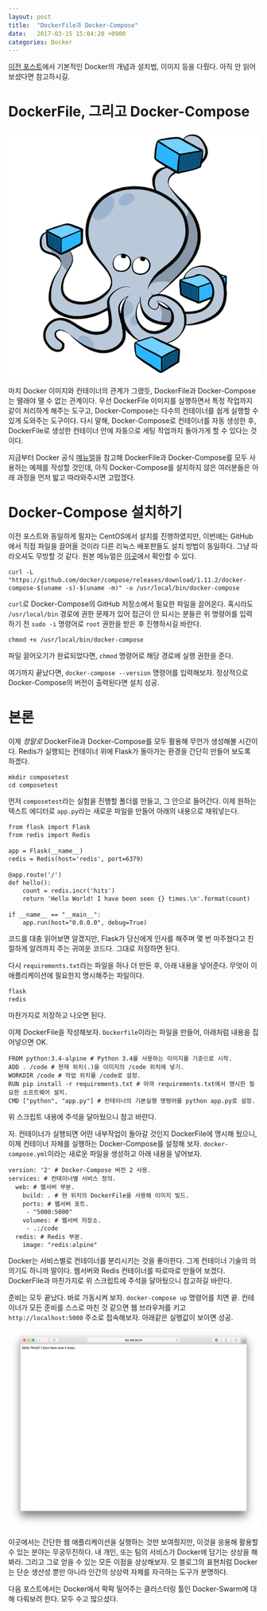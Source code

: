 ```yaml
---
layout: post
title:  "DockerFile과 Docker-Compose"
date:   2017-03-15 15:04:20 +0900
categories: Docker
---
```


[이전 포스트](https://kycfeel.github.io/2017/03/14/어서오세요-Docker의-세계에/)에서 기본적인 Docker의 개념과 설치법, 이미지 등을 다뤘다. 아직 안 읽어보셨다면 참고하시길.

DockerFile, 그리고 Docker-Compose
========================

<div align="center"><img src="https://github.com/kycfeel/kycfeel.github.io/blob/master/_images/compose.png?raw=true"/></div>

마치 Docker 이미지와 컨테이너의 관계가 그랬듯, DockerFile과 Docker-Compose는 땔래야 땔 수 없는 관계이다. 우선 DockerFile 이미지를 실행하면서 특정 작업까지 같이 처리하게 해주는 도구고, Docker-Compose는 다수의 컨테이너를 쉽게 실행할 수 있게 도와주는 도구이다. 다시 말해, Docker-Compose로 컨테이너를 자동 생성한 후, DockerFile로 생성한 컨테이너 안에 자동으로 세팅 작업까지 돌아가게 할 수 있다는 것이다.

지금부터 Docker 공식 [메뉴얼](https://docs.docker.com/compose/gettingstarted/)을 참고해 DockerFile과 Docker-Compose를 모두 사용하는 예제를 작성할 것인데, 아직 Docker-Compose를 설치하지 않은 여러분들은 아래 과정을 먼저 밟고 따라와주시면 고맙겠다.

Docker-Compose 설치하기
========================

이전 포스트와 동일하게 필자는 CentOS에서 설치를 진행하였지만, 이번에는 GitHub에서 직접 파일을 끌어올 것이라 다른 리눅스 배포판들도 설치 방법이 동일하다. 그냥 따라오셔도 무방할 것 같다. 원본 메뉴얼은 [이곳](https://docs.docker.com/compose/install/)에서 확인할 수 있다.

```
curl -L "https://github.com/docker/compose/releases/download/1.11.2/docker-compose-$(uname -s)-$(uname -m)" -o /usr/local/bin/docker-compose
```

`curl`로 Docker-Compose의 GitHub 저장소에서 필요한 파일을 끌어온다. 혹시라도 `/usr/local/bin` 경로에 권한 문제가 있어 접근이 안 되시는 분들은 위 명령어를 입력하기 전 `sudo -i` 명령어로 `root` 권한을 받은 후 진행하시길 바란다.

```
chmod +x /usr/local/bin/docker-compose
```

파일 끌어오기가 완료되었다면, `chmod` 명령어로 해당 경로에 실행 권한을 준다.

여기까지 끝났다면, `docker-compose --version` 명령어를 입력해보자. 정상적으로 Docker-Compose의 버전이 출력된다면 설치 성공.

본론
========================

이제 *정말로* DockerFile과 Docker-Compose를 모두 활용해 무언가 생성해볼 시간이다. Redis가 실행되는 컨테이너 위에 Flask가 돌아가는 환경을 간단히 만들어 보도록 하겠다.

```
mkdir composetest
cd composetest
```

먼저 `composetest`라는 실험을 진행할 폴더를 만들고, 그 안으로 들어간다. 이제 원하는 텍스트 에디터로 `app.py`라는 새로운 파일을 만들어 아래의 내용으로 채워넣는다.

```
from flask import Flask
from redis import Redis

app = Flask(__name__)
redis = Redis(host='redis', port=6379)

@app.route('/')
def hello():
    count = redis.incr('hits')
    return 'Hello World! I have been seen {} times.\n'.format(count)

if __name__ == "__main__":
    app.run(host="0.0.0.0", debug=True)
```

코드를 대충 읽어보면 알겠지만, Flask가 당신에게 인사를 해주며 몇 번 마주쳤다고 친절하게 알려까지 주는 귀여운 코드다. 그대로 저장하면 된다.

다시 `requirements.txt`라는 파일을 하나 더 만든 후, 아래 내용을 넣어준다. 무엇이 이 애플리케이션에 필요한지 명시해주는 파일이다.

```
flask
redis
```

마찬가지로 저장하고 나오면 된다.

이제 DockerFile을 작성해보자. `Dockerfile`이라는 파일을 만들어, 아래처럼 내용을 집어넣으면 OK.

```
FROM python:3.4-alpine # Python 3.4를 사용하는 이미지를 기준으로 시작.
ADD . /code # 현재 위치(.)을 이미지의 /code 위치에 넣기.
WORKDIR /code # 작업 위치를 /code로 설정.
RUN pip install -r requirements.txt # 아까 requirements.txt에서 명시한 필요한 소프트웨어 설치.
CMD ["python", "app.py"] # 컨테이너의 기본실행 명령어를 python app.py로 설정.
```

위 스크립트 내용에 주석을 달아뒀으니 참고 바란다.

자. 컨테이너가 실행되면 어떤 내부작업이 돌아갈 것인지 DockerFile에 명시해 뒀으니, 이제 컨테이너 자체를 실행하는 Docker-Compose를 설정해 보자. `docker-compose.yml`이라는 새로운 파일을 생성하고 아래 내용을 넣어보자.

```
version: '2' # Docker-Compose 버전 2 사용.
services: # 컨테이너별 서비스 정의.
  web: # 웹서버 부분.
    build: . # 현 위치의 DockerFile을 사용해 이미지 빌드.
    ports: # 웹서버 포트.
     - "5000:5000"
    volumes: # 웹서버 저장소.
     - .:/code
  redis: # Redis 부분.
    image: "redis:alpine"
```

Docker는 서비스별로 컨테이너를 분리시키는 것을 좋아한다. 그게 컨테이너 기술의 의의기도 하니까 말이다. 웹서버와 Redis 컨테이너를 따로따로 만들어 보겠다. DockerFile과 마찬가지로 위 스크립트에 주석을 달아뒀으니 참고하길 바란다.

준비는 모두 끝났다. 바로 가동시켜 보자. `docker-compose up` 명령어를 치면 끝. 컨테이너가 모든 준비를 스스로 마친 것 같으면 웹 브라우저를 키고 `http://localhost:5000` 주소로 접속해보자. 아래같은 실행값이 보이면 성공.

![dockercomposeruned](https://github.com/kycfeel/kycfeel.github.io/blob/master/_images/dockercomposeruned.png?raw=true)

이곳에서는 간단한 웹 애플리케이션을 실행하는 것만 보여줬지만, 이것을 응용해 활용할 수 있는 분야는 무궁무진하다. 내 개인, 또는 팀의 서비스가 Docker에 담기는 상상을 해봐라. 그리고 그로 얻을 수 있는 모든 이점을 상상해보자. 모 블로그의 표현처럼 Docker는 단순 생산성 뿐만 아니라 인간의 상상력 자체를 자극하는 도구가 분명하다.

다음 포스트에서는 Docker에서 팍팍 밀어주는 클러스터링 툴인 Docker-Swarm에 대해 다뤄보려 한다. 모두 수고 많으셨다.
